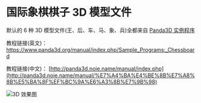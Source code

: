 # 国际象棋棋子 3D 模型文件

默认的 6 种 3D 模型文件(王、后、车、马、象、兵)全都来自 [Panda3D 实例程序](https://github.com/panda3d/panda3d/tree/master/samples/chessboard/models)

教程链接(英文)：
https://www.panda3d.org/manual/index.php/Sample_Programs:_Chessboard

教程链接(中文)：
[http://panda3d.noie.name/manual/index.php](http://panda3d.noie.name/manual/%E7%A4%BA%E4%BE%8B%E7%A8%8B%E5%BA%8F%EF%BC%9A%E6%A3%8B%E7%9B%98)

![3D 效果图](https://www.panda3d.org/manual/images/1/1a/Screenshot-Sample-Programs-Chessboard.jpg)
